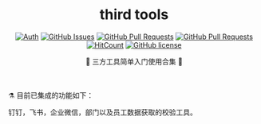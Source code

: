 <div align="center">
<h1>third tools</h1>

[![Auth](https://img.shields.io/badge/Auth-eryajf-ff69b4)](https://github.com/eryajf)
[![GitHub Issues](https://img.shields.io/github/issues/eryajf/third-tools.svg)](https://github.com/eryajf/third-tools/issues)
[![GitHub Pull Requests](https://img.shields.io/github/issues-pr/eryajf/third-tools)](https://github.com/eryajf/third-tools/pulls)
[![GitHub Pull Requests](https://img.shields.io/github/stars/eryajf/third-tools)](https://github.com/eryajf/third-tools/stargazers)
[![HitCount](https://views.whatilearened.today/views/github/eryajf/third-tools.svg)](https://github.com/eryajf/third-tools)
[![GitHub license](https://img.shields.io/github/license/eryajf/third-tools)](https://github.com/eryajf/third-tools/blob/main/LICENSE)

<p>🧰 三方工具简单入门使用合集 🧰</p>

<img src="https://camo.githubusercontent.com/82291b0fe831bfc6781e07fc5090cbd0a8b912bb8b8d4fec0696c881834f81ac/68747470733a2f2f70726f626f742e6d656469612f394575424971676170492e676966" width="800"  height="3">
</div><br>

⚗️ 目前已集成的功能如下：

钉钉，飞书，企业微信，部门以及员工数据获取的校验工具。